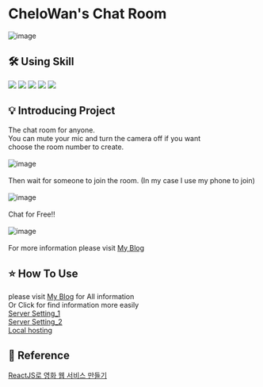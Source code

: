 # CheloWan's Chat Room
> 

![image](https://user-images.githubusercontent.com/105213482/230747982-c8bab108-a143-4461-aa6e-55f83222e08e.png)




## 🛠 Using Skill

<img src="https://img.shields.io/badge/Javascript-F7DF1E?style=for-the-badge&logo=react&logoColor=white">  <img src="https://img.shields.io/badge/node.js-339933?style=for-the-badge&logo=nodedotjs&logoColor=white">  <img src="https://img.shields.io/badge/socketdotio-010101?style=for-the-badge&logo=socketdotio&logoColor=white">  <img src="https://img.shields.io/badge/webrtc-333333?style=for-the-badge&logo=webrtc&logoColor=white">  <img src="https://img.shields.io/badge/babel-F9DC3E?style=for-the-badge&logo=babel&logoColor=white">




## 💡 Introducing Project

The chat room for anyone.<br>
You can mute your mic and turn the camera off if you want <br>
choose the room number to create.
<br><br>
![image](https://user-images.githubusercontent.com/105213482/231857494-86f92b4d-b6d6-46f8-a852-5af6498499cb.png)
<br><br>
Then wait for someone to join the room.
(In my case I use my phone to join)
<br><br>
![image](https://user-images.githubusercontent.com/105213482/231857902-3e495ef8-bfe7-4ccd-94dc-be10d0dfff6f.png)
<br><br>
Chat for Free!!
<br><br>
![image](https://user-images.githubusercontent.com/105213482/231858024-af6a0313-aeee-46cd-b547-d80585ffd6a6.png)
<br><br>
For more information please visit [My Blog](https://cheolwan.tistory.com/category/Zoom%20%EC%BD%94%EB%94%A9)
<br>

## ⭐️ How To Use

please visit [My Blog](https://cheolwan.tistory.com/category/Zoom%20%EC%BD%94%EB%94%A9) for All information<br>
Or Click for find information more easily<br>
[Server Setting_1](https://cheolwan.tistory.com/58)<br>
[Server Setting_2](https://cheolwan.tistory.com/59)<br>
[Local hosting](https://cheolwan.tistory.com/85)
<br>




## 📁 Reference
[ReactJS로 영화 웹 서비스 만들기](https://nomadcoders.co/react-for-beginners)
